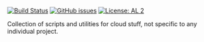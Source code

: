[![Build Status](https://github.com/tstibbs/cloud-core/workflows/CI/badge.svg)](https://github.com/tstibbs/cloud-core/actions?query=workflow%3ACI+branch%3Amaster)
[![GitHub issues](https://img.shields.io/github/issues/tstibbs/cloud-core)](https://github.com/tstibbs/cloud-core/issues)
[![License: AL 2](https://img.shields.io/github/license/tstibbs/cloud-core)](LICENSE)

Collection of scripts and utilities for cloud stuff, not specific to any individual project.
